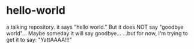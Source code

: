 # hello-world
a talking repository. it says "hello world."
But it does NOT say "goodbye world"...
Maybe someday it will say goodbye...
...but for now, I'm trying to get it to say: "YattAAAA!!!"
